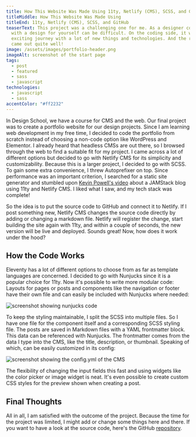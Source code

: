 ```yaml
---
title: How This Website Was Made Using 11ty, Netlify (CMS), SCSS, and GitHub
titleMiddle: How This Website Was Made Using
titleEnd: 11ty, Netlify (CMS), SCSS, and GitHub
teaserText: This project was a challenging one for me. As a designer coming up
  with a design for yourself can be difficult. On the coding side, it was an
  exciting journey with a lot of new things and technologies. And the result
  came out quite well!
image: /assets/images/portfolio-header.png
imageAlt: screenshot of the start page
tags:
  - post
  - featured
  - sass
  - javascript
technologies:
  - javascript
  - sass
accentColor: "#ff2232"
---
```

In Design School, we have a course for CMS and the web. Our final project was to create a portfolio website for our design projects.
Since I am learning web development in my free time, I decided to code the portfolio from scratch instead of choosing a non-code option like WordPress and Elementor.
I already heard that headless CMSs are out there, so I browsed through the web to find a suitable fit for my project. I came across a lot of different options but decided to go with Netlify CMS for its simplicity and customizability. Because this is a larger project, I decided to go with SCSS. To gain some extra convenience, I threw Autoprefixer on top. 
Since performance was an important criterion, I searched for a static site generator and stumbled upon [Kevin Powell's video](https://youtu.be/4wD00RT6d-g) about a JAMStack blog using 11ty and Netlify CMS. I liked what I saw, and my tech stack was complete!

So the idea is to put the source code to GitHub and connect it to Netlify.  If I post something new, Netlify CMS changes the source code directly by adding or changing a markdown file. Netlify will register the change, start building the site again with 11ty, and within a couple of seconds, the new version will be live and deployed. Sounds great! Now, how does it work under the hood?

## How the Code Works

Eleventy has a lot of different options to choose from as far as template languages are concerned. I decided to go with Nunjucks since it is a popular choice for 11ty. 
Now it's possible to write more modular code: Layouts for pages or posts and components like the navigation or footer have their own file and can easily be included with Nunjucks where needed: 

![screenshot showing nunjucks code](/assets/images/portfolio-nunjucks-code.png)

To keep the styling maintainable, I split the SCSS into multiple files. So I have one file for the component itself and a corresponding SCSS styling file.
The posts are saved in Markdown files with a YAML frontmatter block. This data can be referenced with Nunjucks. The frontmatter comes from the data I type into the CMS, like the title, description, or thumbnail.
Speaking of which, can be easily customized in its config:

![screenshot showing the config.yml of the CMS](/assets/images/portfolio-cmsconfig-code.png)

The flexibility of changing the input fields this fast and using widgets like the color picker or image widget is neat. It's even possible to create custom CSS styles for the preview shown when creating a post.

## Final Thoughts

All in all, I am satisfied with the outcome of the project. Because the time for the project was limited, I might add or change some things here and there. If you want to have a look at the source code, here's the GitHub [repository](https://github.com/Noevenzahn/personal-website).